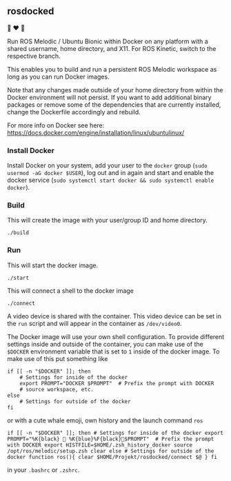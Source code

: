 ## rosdocked

🐳 ❤️ 🤖

Run ROS Melodic / Ubuntu Bionic within Docker on any platform with a shared username,
home directory, and X11. For ROS Kinetic, switch to the respective branch.

This enables you to build and run a persistent ROS Melodic workspace as long as
you can run Docker images.

Note that any changes made outside of your home directory from within the Docker environment will not persist. If you want to add additional binary packages or remove some of the dependencies that are currently installed, change the Dockerfile accordingly and rebuild.

For more info on Docker see here: https://docs.docker.com/engine/installation/linux/ubuntulinux/

### Install Docker

Install Docker on your system, add your user to the `docker` group (`sudo usermod -aG docker $USER`), log out and in again and start and enable the docker service (`sudo systemctl start docker && sudo systemctl enable docker`).

### Build

This will create the image with your user/group ID and home directory.

```
./build
```

### Run

This will start the docker image.

```
./start
```

This will connect a shell to the docker image

```
./connect
```

A video device is shared with the container. This video device can be set in the `run` script and will appear in the container as `/dev/video0`.

The Docker image will use your own shell configuration. To provide different settings inside and outside of the container, you can make use of the `$DOCKER` environment variable that is set to `1` inside of the docker image. To make use of this put something like

```
if [[ -n "$DOCKER" ]]; then
    # Settings for inside of the docker
    export PROMPT="DOCKER $PROMPT"  # Prefix the prompt with DOCKER
    # source workspace, etc.
else
    # Settings for outside of the docker
fi
```

or with a cute whale emoji, own history and the launch command `ros`

`
if [[ -n "$DOCKER" ]]; then
    # Settings for inside of the docker
    export PROMPT="%K{black} 🐋 %K{blue}%F{black}$PROMPT"  # Prefix the prompt with DOCKER
    export HISTFILE=$HOME/.zsh_history_docker
    source /opt/ros/melodic/setup.zsh
    clear
else
    # Settings for outside of the docker
    function ros(){
        clear
        $HOME/Projekt/rosdocked/connect $@
    }
fi
`

in your `.bashrc` or `.zshrc`.
